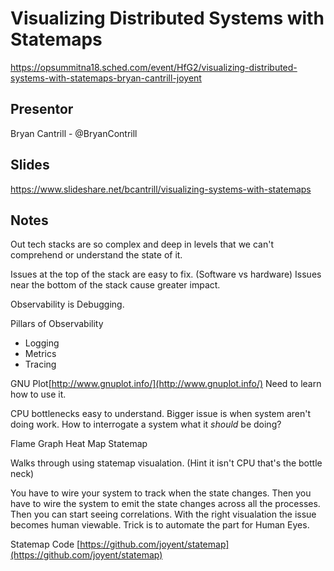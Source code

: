 # Visualizing Distributed Systems with Statemaps
https://opsummitna18.sched.com/event/HfG2/visualizing-distributed-systems-with-statemaps-bryan-cantrill-joyent

## Presentor 
Bryan Cantrill - @BryanContrill

## Slides
https://www.slideshare.net/bcantrill/visualizing-systems-with-statemaps

## Notes
Out tech stacks are so complex and deep in levels that we can't comprehend or understand the state of it.

Issues at the top of the stack are easy to fix.  (Software vs hardware)
Issues near the bottom of the stack cause greater impact.  

Observability is Debugging.

Pillars of Observability
* Logging
* Metrics
* Tracing

GNU Plot[http://www.gnuplot.info/](http://www.gnuplot.info/)  Need to learn how to use it.

CPU bottlenecks easy to understand.  Bigger issue is when system aren't doing work.  How to interrogate a system what it *should* be doing?

Flame Graph
Heat Map
Statemap

Walks through using statemap visualation.  (Hint it isn't CPU that's the bottle neck)

You have to wire your system to track when the state changes.  Then you have to wire the system to emit the state changes across all the processes.  Then you can start seeing correlations.  With the right visualation the issue becomes human viewable.  Trick is to automate the part for Human Eyes.

Statemap Code [https://github.com/joyent/statemap](https://github.com/joyent/statemap)
